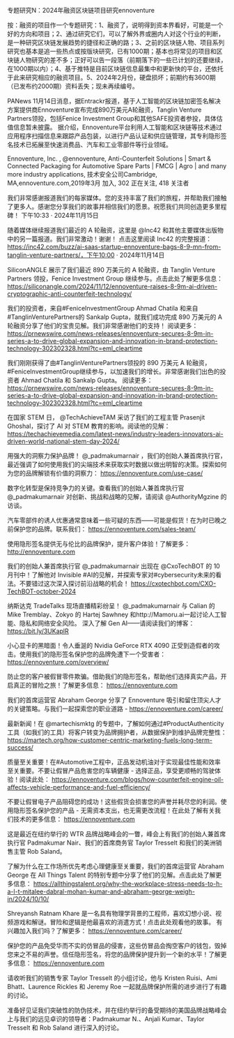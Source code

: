专题研究N：2024年融资区块链项目研究ennoventure



按：融资的项目作一个专题研究：1、融资了，说明得到资本界看好，可能是一个好的方向和项目；2、通过研究它们，可以了解外界或圈内人对这个行业的判断，是一种研究区块链发展趋势的捷径和正确的路；3、之前的区块链人物、项目系列研究也基本是追一些热点或按版块研究，已有1000期；基本也将常见的项目和区块链人物研究的差不多；正好可以告一段落（前期落下的一些已计划的还要继续，在1000期以内）；4、基于推特是目前区块链信息最集中和更新快的平台，还依托于此来研究相应的融资项目。5、2024年2月份，硬盘损坏；前期约有3600期（已发布约2000期）资料丢失；现未再续编号。

PANews 11月14日消息，据Entrackr报道，基于人工智能的区块链加密签名解决方案提供商Ennoventure宣布完成890万美元A轮融资，Tanglin Venture Partners领投，包括Fenice Investment Group和其他SAFE投资者参投，具体估值信息暂未披露。
据介绍，Ennoventure平台利用人工智能和区块链等技术通过应用程序扫描信息来跟踪产品包装，以进行产品认证和供应链管理，其专利隐形签名技术已拓展至快速消费品、汽车和工业零部件等行业领域。

Ennoventure, Inc.
,
@ennoventure,
Anti-Counterfeit Solutions | Smart & Connected Packaging for Automotive Spare Parts | FMCG | Agro | and many more industry applications,
技术安全公司Cambridge, MA,ennoventure.com,2019年3月 加入,
302 正在关注,
418 关注者


我们非常感谢报道我们的每家媒体。您的支持丰富了我们的旅程，并帮助我们接触了更多人。感谢您分享我们的故事并相信我们的愿景。祝愿我们共同创造更多里程碑！
下午10:33 · 2024年11月15日

随着媒体继续报道我们最近的 A 轮融资，这里是
@Inc42
和其他主要媒体出版物中的另一篇报道。我们非常激动！谢谢！
点击这里阅读 Inc42 的完整报道： https://inc42.com/buzz/ai-saas-startup-ennoventure-bags-8-9-mn-from-tanglin-venture-partners/，下午10:00 · 2024年11月14日

SiliconANGLE 展示了我们最近 890 万美元的 A 轮融资，由 Tanglin Venture Partners 领投，Fenice Investment Group 继续参与。点击此处了解更多信息： https://siliconangle.com/2024/11/12/ennoventure-raises-8-9m-ai-driven-cryptographic-anti-counterfeit-technology/

我们的投资者，来自#FeniceInvestmentGroup Ahmad Chatila 和来自#TanglinVenturePartners的 Sankalp Gupta，就我们成功完成 890 万美元的 A 轮融资分享了他们的宝贵见解。我们非常感谢他们的支持！
阅读更多： https://prnewswire.com/news-releases/ennoventure-secures-8-9m-in-series-a-to-drive-global-expansion-and-innovation-in-brand-protection-technology-302302328.html?tc=eml_cleartime

我们刚刚获得了由#TanglinVenturePartners领投的 890 万美元 A 轮融资， #FeniceInvestmentGroup继续参与，以加速我们的增长。非常感谢我们出色的投资者 Ahmad Chatila 和 Sankalp Gupta。
阅读更多： https://prnewswire.com/news-releases/ennoventure-secures-8-9m-in-series-a-to-drive-global-expansion-and-innovation-in-brand-protection-technology-302302328.html?tc=eml_cleartime

在国家 STEM 日， 
@TechAchieveTAM
采访了我们的工程主管 Prasenjit Ghoshal，探讨了 AI 对 STEM 教育的影响。阅读他的见解： https://techachievemedia.com/latest-news/industry-leaders-innovators-ai-driven-world-national-stem-day-2024/


用强大的洞察力保护品牌！ 
@_padmakumarnair
 ，我们的创始人兼首席执行官，最近强调了如何使用我们的尖端技术来获取实时数据以做出明智的决策。探索如何为您的品牌解锁有价值的洞察力： https://ennoventure.com/use-case/

数字化转型是保持竞争力的关键。查看我们的创始人兼首席执行官
@_padmakumarnair
对创新、挑战和战略的见解，请阅读
@AuthorityMgzine
的访谈。

汽车零部件的诱人优惠通常意味着一些可疑的东西——可能是假货！在为时已晚之前保护您的品牌。联系我们： https://ennoventure.com/sales-team/

使用隐形签名提供无与伦比的品牌保护，提升客户体验！了解更多： http://ennoventure.com

我们的创始人兼首席执行官
@_padmakumarnair
出现在
@CxoTechBOT
的 10 月刊中！了解他对 Invisible #AI的见解，并探索专家对#cybersecurity未来的看法。不要错过这次深入探讨前沿战略的机会！ https://cxotechbot.com/CXO-TechBOT-october-2024

纳斯达克 TradeTalks 现场直播精彩纷呈！ 
@_padmakumarnair
与 Calian 的 Mike Tremblay、Zokyo 的 Hartej Sawhney 和http://Mamoru.ai一起讨论人工智能、隐私和网络安全风险。
深入了解 Gen AI——请阅读我们的博客：
https://bit.ly/3UKaplR

小心显卡的黑暗面！令人垂涎的 Nvidia GeForce RTX 4090 正受到造假者的攻击。使用我们的隐形签名保护您的品牌免遭下一个受害者： https://ennoventure.com/overview/

防止您的客户被假冒零件欺骗。借助我们的隐形签名，帮助他们选择真实产品，开启真正的冒险之旅！了解更多信息： https://ennoventure.com

我们的首席运营官 Abraham George 分享了 Ennoventure 吸引和留住顶尖人才的关键策略。与我们一起探索您的职业道路 - https://ennoventure.com/career/

最新新闻！在
@martechismktg
的专题中，了解如何通过#ProductAuthenticity工具（如我们的工具）将客户转变为品牌拥护者，从数据保护到维护品牌完整性： https://martech.org/how-customer-centric-marketing-fuels-long-term-success/


质量至关重要！在#Automotive工程中，正品发动机油对于实现最佳性能和效率至关重要。不要让假冒产品危害您的车辆健康 - 选择正品，享受更顺畅的驾驶体验！阅读此处： https://ennoventure.com/blogs/how-counterfeit-engine-oil-affects-vehicle-performance-and-fuel-efficiency/

不要让假冒电子产品阻碍您的成功！这些假货会损害您的声誉并耗尽您的利润。使用隐形签名保护您的产品 - 无需资本支出，也无需更改流程！在此处了解有关我们技术的更多信息： https://ennoventure.com

这是最近在纽约举行的 WTR 品牌战略峰会的一瞥，峰会上有我们的创始人兼首席执行官 Padmakumar Nair、我们的首席商务官 Taylor Tresselt 和我们的美洲销售主管 Rob Saland。


了解为什么在工作场所优先考虑心理健康至关重要，我们的首席运营官 Abraham George 在 All Things Talent 的特别专题中分享了他们的见解。点击此处了解更多信息： https://allthingstalent.org/why-the-workplace-stress-needs-to-h-a-l-t-mitalee-dabral-mohan-kumar-and-abraham-george-weigh-in/2024/10/10/


Shreyansh Ratnam Khare 是一名具有物理学背景的工程师，喜欢幻想小说、视频游戏和解谜。冒险和逻辑是他最喜欢的消遣方式！点击此处观看他的故事。
有兴趣加入我们吗？了解更多： https://ennoventure.com/career/

保护您的产品免受华而不实的仿冒品的侵害，这些仿冒品会掏空客户的钱包，毁掉您来之不易的声誉。信任隐形签名，将您的品牌保护提升到一个新的水平！了解更多信息： https://ennoventure.com

请收听我们的销售专家 Taylor Tresselt 的小组讨论，他与 Kristen Ruisi、Ami Bhatt、Laurence Rickles 和 Jeremy Roe 一起就品牌保护所需的进步进行了有趣的讨论。

准备好见证我们突破性的防伪技术，并在纽约举行的备受期待的美国品牌战略峰会上与我们的远见卓识的领导者：Padmakumar N.、Anjali Kumar、Taylor Tresselt 和 Rob Saland 进行深入的讨论。